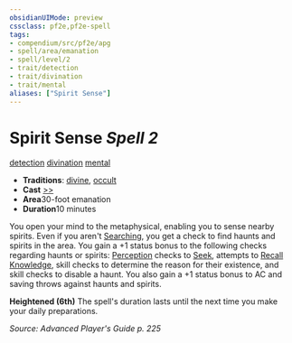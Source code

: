 ```yaml
---
obsidianUIMode: preview
cssclass: pf2e,pf2e-spell
tags:
- compendium/src/pf2e/apg
- spell/area/emanation
- spell/level/2
- trait/detection
- trait/divination
- trait/mental
aliases: ["Spirit Sense"]
---
```

# Spirit Sense *Spell 2*   
[detection](/rules/traits/detection.md)  [divination](/rules/traits/divination.md)  [mental](/rules/traits/mental.md)  

- **Traditions**: [divine](/rules/traits/divine.md), [occult](/rules/traits/occult.md)
- **Cast** [>>](/rules/core-rulebook/chapter-9-playing-the-game.md#Actions "Two-Action") 
- **Area**30-foot emanation
- **Duration**10 minutes

You open your mind to the metaphysical, enabling you to sense nearby spirits. Even if you aren't [Searching](/rules/actions/search.md), you get a check to find haunts and spirits in the area. You gain a +1 status bonus to the following checks regarding haunts or spirits: [Perception](/compendium/skills.md#Perception) checks to [Seek](/rules/actions/seek.md), attempts to [Recall Knowledge](/rules/actions/recall-knowledge.md), skill checks to determine the reason for their existence, and skill checks to disable a haunt. You also gain a +1 status bonus to AC and saving throws against haunts and spirits.

**Heightened (6th)** The spell's duration lasts until the next time you make your daily preparations.

*Source: Advanced Player's Guide p. 225*